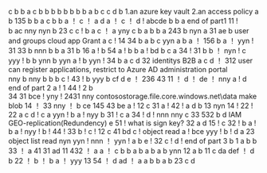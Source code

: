 c
b
b
a
c
b
b
b
b
b
b
b
b
a
b
c
c
d
b
1.an azure key vault  2.an access policy
a
b
135
b
b
a
c
b
b
a ！
c ！
a
d
a ！
c ！
d !
abcde
b
b
a end of part1
11 !   
b
ac
nny
nyn
b
23
c
c !
b
a
c ！
a
yny
c
b
a
b
b
a
243
b
nyn
a
31
ae
b
user and groups  cloud app   Grant
a
c !
14
34
b
a
b
c
yyn
a
b
a ！
156 
b
a ！
yyn !
31
33
b
nnn
b
b
a
31
b
16
a !
b
54
a !
b
b
a !
bd
b
c
a
34 !
31
b
b ！
nyn !
c
yyy !
b
b
ynn
b
yyn
a !
b
yyn !
34 
b
a
c
d
32
identitys B2B
a
c
d ！
312
user can register applications, restrict to Azure AD administration portal  
nny
b
nny
b
b
b
c !
43 !
b
yyy
b
cf
d
e ！
236
43
11 ！
d ！
de ！
nny
a !
d   end of part 2
a !       1
44 !      2
b  
34 
31
bce !
yny !
2431 
nny
contosostorage.file.core.windows.net\data
make blob
14 ！
33
nny ！
b
ce
145
43
be
a !
12
c
31
a !
42 !
a
d
b
13
nyn
14 !
22 !
22
a
c
d !
c
a
yyn !
b
a !
nyy
b
31 !
c
a
34 !
d !
nnn
nny
c
33
532
b
d
IAM  GEO-replication(Redundency)
e
51 !  what is sign key?
32
a
d
15 !
c
32 !
b
a !
b
a !
nyy !
b !
44 !
33
b !
c !
12
c
41
bd
c !
object  read
a !
bce
yyy !
b !
d 
a
23
object list read
nyn
yyn !
nnn ！
yyn !
a
b
e !
32
c !
d !  end of part 3
b    1
a
b
b
33 ！
a
41
31
ad
11
432 ！
a 
a ！
c
b
b
a
b
a
b
a
b
ynn
12
a
b
11
c
da
def ！
d
b
22 ！
b ！
b
a ！
yyy
13
54 ！
d
ad ！
a
a
b
b
a
b
23
c
d
